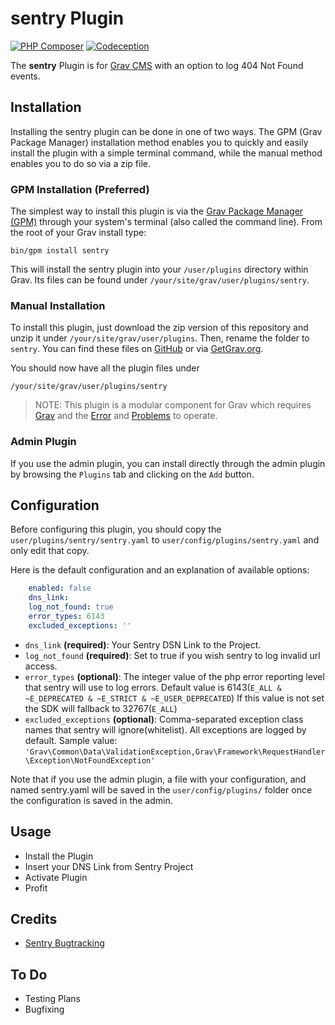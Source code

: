 # sentry Plugin

[![PHP Composer](https://github.com/pwnyprod/grav-plugin-sentry/actions/workflows/composer.yml/badge.svg?branch=master)](https://github.com/pwnyprod/grav-plugin-sentry/actions/workflows/composer.yml)
[![Codeception](https://github.com/pwnyprod/grav-plugin-sentry/actions/workflows/test.yml/badge.svg?branch=master)](https://github.com/pwnyprod/grav-plugin-sentry/actions/workflows/test.yml)

The **sentry** Plugin is for [Grav CMS](http://github.com/getgrav/grav) with an option to log 404 Not Found events.

## Installation

Installing the sentry plugin can be done in one of two ways. The GPM (Grav Package Manager) installation method enables you to quickly and easily install the plugin with a simple terminal command, while the manual method enables you to do so via a zip file.

### GPM Installation (Preferred)

The simplest way to install this plugin is via the [Grav Package Manager (GPM)](http://learn.getgrav.org/advanced/grav-gpm) through your system's terminal (also called the command line).  From the root of your Grav install type:

    bin/gpm install sentry

This will install the sentry plugin into your `/user/plugins` directory within Grav. Its files can be found under `/your/site/grav/user/plugins/sentry`.

### Manual Installation

To install this plugin, just download the zip version of this repository and unzip it under `/your/site/grav/user/plugins`. Then, rename the folder to `sentry`. You can find these files on [GitHub](https://github.com/slajnflas/grav-plugin-sentry) or via [GetGrav.org](http://getgrav.org/downloads/plugins#extras).

You should now have all the plugin files under

    /your/site/grav/user/plugins/sentry
	
> NOTE: This plugin is a modular component for Grav which requires [Grav](http://github.com/getgrav/grav) and the [Error](https://github.com/getgrav/grav-plugin-error) and [Problems](https://github.com/getgrav/grav-plugin-problems) to operate.

### Admin Plugin

If you use the admin plugin, you can install directly through the admin plugin by browsing the `Plugins` tab and clicking on the `Add` button.

## Configuration

Before configuring this plugin, you should copy the `user/plugins/sentry/sentry.yaml` to `user/config/plugins/sentry.yaml` and only edit that copy.

Here is the default configuration and an explanation of available options:

```yaml
    enabled: false
    dns_link: 
    log_not_found: true
    error_types: 6143
    excluded_exceptions: ''
```
* `dns_link` **(required)**: Your Sentry DSN Link to the Project.
* `log_not_found` **(required)**: Set to true if you wish sentry to log invalid url access.
* `error_types` **(optional)**: The integer value of the php error reporting level that sentry will use to log errors. 
    Default value is 6143(`E_ALL & ~E_DEPRECATED & ~E_STRICT & ~E_USER_DEPRECATED`)
    If this value is not set the SDK will fallback to 32767(`E_ALL`)
* `excluded_exceptions` **(optional)**: Comma-separated exception class names that sentry will ignore(whitelist). All exceptions are logged by default.
    Sample value: `'Grav\Common\Data\ValidationException,Grav\Framework\RequestHandler\Exception\NotFoundException'`    


Note that if you use the admin plugin, a file with your configuration, and named sentry.yaml will be saved in the `user/config/plugins/` folder once the configuration is saved in the admin.

## Usage

- Install the Plugin
- Insert your DNS Link from Sentry Project
- Activate Plugin
- Profit

## Credits

- [Sentry Bugtracking](https://sentry.io)

## To Do

- Testing Plans
- Bugfixing
